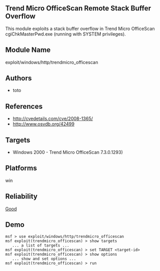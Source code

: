 ## Trend Micro OfficeScan Remote Stack Buffer Overflow

This module exploits a stack buffer overflow in Trend Micro 
OfficeScan cgiChkMasterPwd.exe (running with SYSTEM 
privileges).


## Module Name
exploit/windows/http/trendmicro_officescan

## Authors
* toto


## References
* http://cvedetails.com/cve/2008-1365/
* http://www.osvdb.org/42499



## Targets
* Windows 2000 - Trend Micro OfficeScan 7.3.0.1293)


## Platforms
win

## Reliability
[Good](https://github.com/rapid7/metasploit-framework/wiki/Exploit-Ranking)

## Demo

```
msf > use exploit/windows/http/trendmicro_officescan
msf exploit(trendmicro_officescan) > show targets
   ... a list of targets ...
msf exploit(trendmicro_officescan) > set TARGET <target-id>
msf exploit(trendmicro_officescan) > show options
   ... show and set options ...
msf exploit(trendmicro_officescan) > run
```
    
    